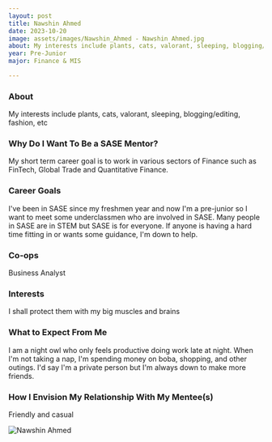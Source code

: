 ```yaml
---
layout: post
title: Nawshin Ahmed 
date: 2023-10-20
image: assets/images/Nawshin_Ahmed - Nawshin Ahmed.jpg
about: My interests include plants, cats, valorant, sleeping, blogging/editing, fashion, etc
year: Pre-Junior
major: Finance & MIS

---
```


### About

My interests include plants, cats, valorant, sleeping, blogging/editing, fashion, etc

### Why Do I Want To Be a SASE Mentor?

My short term career goal is to work in various sectors of Finance such as FinTech, Global Trade and Quantitative Finance. 

### Career Goals

I've been in SASE since my freshmen year and now I'm a pre-junior so I want to meet some underclassmen who are involved in SASE. Many people in SASE are in STEM but SASE is for everyone. If anyone is having a hard time fitting in or wants some guidance, I'm down to help.

### Co-ops

Business Analyst 

### Interests

I shall protect them with my big muscles and brains 

### What to Expect From Me

I am a night owl who only feels productive doing work late at night. When I'm not taking a nap, I'm spending money on boba, shopping, and other outings. I'd say I'm a private person but I'm always down to make more friends. 

### How I Envision My Relationship With My Mentee(s) 

Friendly and casual

<div class="text-center my-5">
    <img src="https://sase-drexel.github.io/mentorship-2023/assets/images/Nawshin_Ahmed - Nawshin Ahmed.jpg" alt="Nawshin Ahmed" class="rounded post-img" />
</div>
